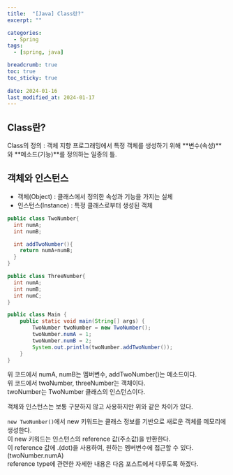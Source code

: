 ```yaml
---
title:  "[Java] Class란?"
excerpt: ""

categories:
  - Spring
tags:
  - [spring, java]

breadcrumb: true
toc: true
toc_sticky: true
 
date: 2024-01-16
last_modified_at: 2024-01-17
---
```


## Class란?
Class의 정의 : 객체 지향 프로그래밍에서 특정 객체를 생성하기 위해 **변수(속성)**와 **메소드(기능)**를 정의하는 일종의 틀.<br>


## 객체와 인스턴스
- 객체(Object) : 클래스에서 정의한 속성과 기능을 가지는 실체<br>
- 인스턴스(Instance) : 특정 클래스로부터 생성된 객체<br>

```java
public class TwoNumber{
  int numA;
  int numB;

  int addTwoNumber(){
    return numA+numB;
  }
}
```

```java
public class ThreeNumber{
  int numA;
  int numB;
  int numC;
}
```

```java
public class Main {
    public static void main(String[] args) {
        TwoNumber twoNumber = new TwoNumber();
        twoNumber.numA = 1;
        twoNumber.numB = 2;
        System.out.println(twoNumber.addTwoNumber());
    }
}
```

위 코드에서 numA, numB는 멤버변수, addTwoNumber()는 메소드이다.<br>
위 코드에서 twoNumber, threeNumber는 객체이다.<br>
twoNumber는 TwoNumber 클래스의 인스턴스이다.<br>

객체와 인스턴스는 보통 구분하지 않고 사용하지만 위와 같은 차이가 있다.<br>

`new TwoNumber()`에서 new 키워드는 클래스 정보를 기반으로 새로운 객체를 메모리에 생성한다.<br>
이 new 키워드는 인스턴스의 reference 값(주소값)을 반환한다.<br>
이 reference 값에 .(dot)을 사용하여, 원하는 멤버변수에 접근할 수 있다.(twoNumber.numA)<br>
reference type에 관련한 자세한 내용은 다음 포스트에서 다루도록 하겠다.<br>